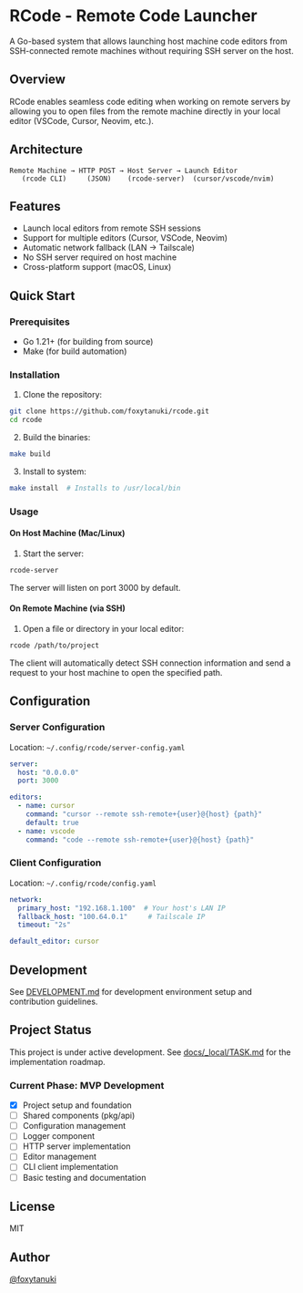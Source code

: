 # RCode - Remote Code Launcher

A Go-based system that allows launching host machine code editors from SSH-connected remote machines without requiring SSH server on the host.

## Overview

RCode enables seamless code editing when working on remote servers by allowing you to open files from the remote machine directly in your local editor (VSCode, Cursor, Neovim, etc.).

## Architecture

```
Remote Machine → HTTP POST → Host Server → Launch Editor
   (rcode CLI)     (JSON)    (rcode-server)  (cursor/vscode/nvim)
```

## Features

- Launch local editors from remote SSH sessions
- Support for multiple editors (Cursor, VSCode, Neovim)
- Automatic network fallback (LAN → Tailscale)
- No SSH server required on host machine
- Cross-platform support (macOS, Linux)

## Quick Start

### Prerequisites

- Go 1.21+ (for building from source)
- Make (for build automation)

### Installation

1. Clone the repository:
```bash
git clone https://github.com/foxytanuki/rcode.git
cd rcode
```

2. Build the binaries:
```bash
make build
```

3. Install to system:
```bash
make install  # Installs to /usr/local/bin
```

### Usage

#### On Host Machine (Mac/Linux)

1. Start the server:
```bash
rcode-server
```

The server will listen on port 3000 by default.

#### On Remote Machine (via SSH)

1. Open a file or directory in your local editor:
```bash
rcode /path/to/project
```

The client will automatically detect SSH connection information and send a request to your host machine to open the specified path.

## Configuration

### Server Configuration
Location: `~/.config/rcode/server-config.yaml`

```yaml
server:
  host: "0.0.0.0"
  port: 3000

editors:
  - name: cursor
    command: "cursor --remote ssh-remote+{user}@{host} {path}"
    default: true
  - name: vscode
    command: "code --remote ssh-remote+{user}@{host} {path}"
```

### Client Configuration
Location: `~/.config/rcode/config.yaml`

```yaml
network:
  primary_host: "192.168.1.100"  # Your host's LAN IP
  fallback_host: "100.64.0.1"     # Tailscale IP
  timeout: "2s"

default_editor: cursor
```

## Development

See [DEVELOPMENT.md](DEVELOPMENT.md) for development environment setup and contribution guidelines.

## Project Status

This project is under active development. See [docs/_local/TASK.md](docs/_local/TASK.md) for the implementation roadmap.

### Current Phase: MVP Development
- [x] Project setup and foundation
- [ ] Shared components (pkg/api)
- [ ] Configuration management
- [ ] Logger component
- [ ] HTTP server implementation
- [ ] Editor management
- [ ] CLI client implementation
- [ ] Basic testing and documentation

## License

MIT

## Author

[@foxytanuki](https://github.com/foxytanuki)